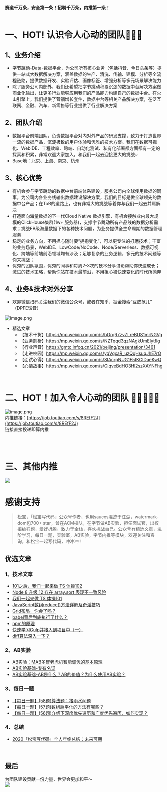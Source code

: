 **赛道千万条，安全第一条！招聘千万条，内推第一条！**<br />**​**<br />
<a name="bCfIJ"></a>
# 一、**HOT! 认识令人心动的团队💓💓💓**
<a name="WU7mM"></a>
## 1、业务介绍  

- 字节跳动-Data-数据平台，为公司所有核心业务（包括抖音、今日头条等）提供一站式大数据解决方案，涵盖数据的生产、清洗、传输、建模、分析等全流程链路，提供数据开发、实验评估、画像标签、增强分析等多元场景解决能力 
- 除了服务公司内部外，我们还希望把字节跳动积累沉淀的数据中台解决方案做商业化输出，让更多行业能够应用我们的产品能力构建自己的数据中台。在火山引擎上，我们提供了营销增长套件，数据中台等相关产品解决方案，在泛互联网、金融、汽车、新零售等行业提供了行业解决方案 
<a name="zQAgB"></a>
## 2、团队介绍 

- 数据平台前端团队，负责数据平台对内对外产品的研发支撑，致力于打造世界一流的数据产品，沉淀极致的用户体验和优雅的技术方案。我们在数据可视化、WebIDE、工程效率、跨端、自动化测试、私有化部署都方面都有一定的探索和积累，非常欢迎大家加入，和我们一起去迎接更大的挑战~ 
- Base地：北京、上海、南京、杭州 
<a name="g8dKV"></a>
## 3、核心优势 

- 有机会参与字节跳动的数据中台前端体系建设，服务公司内全球使用数据的同事，为公司内各业务线输出数据建设解决方案，我们的目标是做全球领先的数据中台产品；在ToB的道路上，也有非常大的挑战等着你与我们一起去并肩解决 
- 打造面向海量数据的下一代Cloud Native 数据引擎，有机会接触业内最大规模的ClickHouse集群(1w+ 服务器)，支撑字节跳动所有产品线的数据分析需求；挑战EB级海量数据下的各种技术问题，为业务提供全生命周期的数据管理服务 
- 稳定的业务方向，不用担心随时要“拥抱变化”，可以更专注的打磨技术；丰富的业务场景，WebIDE、LowCode/NoCode、Node/Serverless、数据可视化、跨端等前端前沿领域均有涉及；足够复杂的业务逻辑，多元的技术问题等你来挑战； 
- 优秀的团队氛围，优秀的同事和每周2-3次的技术分享讨论帮助你快速成长；激进的技术策略，帮助你站在技术最前沿，不用担心被快速变化的时代所抛弃 
<a name="j1fsI"></a>
## 4、业务&技术对外分享 

- 欢迎微信扫码关注我们的微信公众号，或者在知乎、掘金搜索“豆皮范儿” （DPFE谐音） 

![image.png](https://cdn.nlark.com/yuque/0/2021/png/276016/1640103308381-1d130433-0cce-4047-905b-901899dd4737.png#clientId=ubb8ab27a-6bc8-4&crop=0&crop=0&crop=1&crop=1&from=paste&height=300&id=ud0ab6496&margin=%5Bobject%20Object%5D&name=image.png&originHeight=600&originWidth=600&originalType=binary&ratio=1&rotation=0&showTitle=false&size=116013&status=done&style=none&taskId=ue9ec3a17-eb66-45e9-8b0e-5fd0ef9ffb4&title=&width=300)

- 精选文章 
   - 【技术干货】https://mp.weixin.qq.com/s/bOrqR7zvZLreBUS1mrNGVg 
   - 【业务剖析】https://mp.weixin.qq.com/s/NZTqqd3qzNAgkUmElytflg 
   - 【行业声音】https://gmtc.infoq.cn/2021/beijing/presentation/3461 
   - 【走进校园】https://mp.weixin.qq.com/s/ygVgxaR_uzQgHsuqJhE7rQ 
   - 【面试心得】https://mp.weixin.qq.com/s/SIAcrpNUG1F5tKCIDaeKwQ 
   - 【心情故事】https://mp.weixin.qq.com/s/GiqveBdHO3Hl2szXAYNFhg 

​<br />
<a name="Xu54p"></a>
# 二、**HOT！加入令人心动的团队 🙋🙋‍♂️🙋‍♂️**
![image.png](https://cdn.nlark.com/yuque/0/2021/png/276016/1640102972513-7e092cef-b2ea-4a04-bcbf-52f43442f48c.png#clientId=ubb8ab27a-6bc8-4&crop=0&crop=0&crop=1&crop=1&from=paste&height=100&id=h3bbU&margin=%5Bobject%20Object%5D&name=image.png&originHeight=200&originWidth=900&originalType=binary&ratio=1&rotation=0&showTitle=false&size=135518&status=done&style=none&taskId=ucc1631d1-5224-4260-a0cd-eacfb721fa9&title=&width=450)<br />内推链接：[https://job.toutiao.com/s/8REfF2J](https://job.toutiao.com/s/8REfF2J)<br />链接直接投递即算内推<br />​

​<br />
<a name="Mj64l"></a>
# 三、其他内推
![](https://cdn.nlark.com/yuque/0/2021/png/276016/1633878608319-f645a44c-920a-45ca-96eb-64ceb880ef07.png#crop=0&crop=0&crop=1&crop=1&from=url&id=oKMGc&margin=%5Bobject%20Object%5D&originHeight=2644&originWidth=1587&originalType=binary&ratio=1&rotation=0&showTitle=false&status=done&style=none&title=)
<a name="STAdh"></a>
# 感谢支持
> 松宝，「松宝写代码」公众号作者，也用saucxs混迹于江湖，watermark-dom包700+ star，曾在ACM校队，在字节做AB实验，担任面试官，出校招编程题，爱好折腾，致力于全栈，喜欢挑战自己。公众号有精选文章，进阶学习，每日一题，实验室，AB实验，字节内推等模块，欢迎关注和咨询，和松宝一起写代码，冲冲冲！



<a name="YuZwF"></a>
## 优选文章
<a name="zDD8g"></a>
### 1、技术文章

- [101之后，我们一起来做 TS 体操102](https://mp.weixin.qq.com/s/zW_4f9GzpZYRBPanv6PfaQ)
- [Node 8 升级 12 存在 array.sort 表现不一致风险](https://mp.weixin.qq.com/s/wsPeMY-Eb7AqGM46R5tfXg)
- [我们一起来做 TS 体操101](https://mp.weixin.qq.com/s/VLcBwqsAIInKgB3NB1qnEQ)
- [JavaScript数组reduce()方法详解及奇淫技巧](https://mp.weixin.qq.com/s/YoLJnOcCoFVlWUWXTXsEsQ)
- [Grid布局，你会了吗？](https://mp.weixin.qq.com/s/u_se9C13N2fez1z-FqbSLg)
- [babel背后到底执行了什么？](https://mp.weixin.qq.com/s/Jd7sX1yNYdXPgepwlq-XLw)
- [npm的原理](https://mp.weixin.qq.com/s/PSlUfdX3KGqvXdkC0xQ97w)
- [快速学习Gulp并接入到项目中（一）](https://mp.weixin.qq.com/s/QQWzNvrXcqq_w3QKKvJagA)
- [diff算法深入一下？](https://mp.weixin.qq.com/s/HwowUwWA4pkSIQ1J4fwr9w)



<a name="cmad4"></a>
### 2、AB实验

- [AB实验：MAB多臂老虎机智能调优的基本原理](https://mp.weixin.qq.com/s/7Sz0dSFkWOEo2iw5xrcCLA)
- [AB实验基础-专有名词](https://mp.weixin.qq.com/s/TXzuf_98yMojVAFlDv0CCQ)
- [AB实验基础-AB是什么？AB的价值？为什么使用AB实验？](https://mp.weixin.qq.com/s/UcwpNqRQ3we10S9z5cO53g)



<a name="Xemgg"></a>
### 3、每日一题

- [【每日一题】(58题)算法题：接雨水问题](https://mp.weixin.qq.com/s/OtCI6SjtLCI608LOQMFQ3A)
- [【每日一题】(57题)数组扁平化的方法有哪些？](https://mp.weixin.qq.com/s/sXIJ6bQj97bZTaYHQgJTIw)
- [【每日一题】(56题)介绍下深度优先遍历和广度优先遍历，如何实现？](https://mp.weixin.qq.com/s/KkqdB4mWlMgZMcHVhZVZXQ)



<a name="bFjRn"></a>
### 4、总结

- [2020「松宝写代码」个人年终总结：未来可期](https://mp.weixin.qq.com/s/_ay6KfcC5DMoZu9XqS2NHA)

​<br />
<a name="DOu2Q"></a>
## 最后
为团队建设贡献一份力量，世界会更加和平～<br />![](https://cdn.nlark.com/yuque/0/2021/png/276016/1634222782747-0da516b7-3a22-407d-9bb4-e292b62d7417.png#clientId=uf2680cc8-420e-4&from=paste&id=u598f6c64&margin=%5Bobject%20Object%5D&originHeight=306&originWidth=282&originalType=url&ratio=1&status=done&style=none&taskId=u313857f3-48bf-43b2-b9e5-cb68c7335cb#crop=0&crop=0&crop=1&crop=1&from=url&id=akgaa&margin=%5Bobject%20Object%5D&originHeight=306&originWidth=282&originalType=binary&ratio=1&rotation=0&showTitle=false&status=done&style=none&title=)<br />

